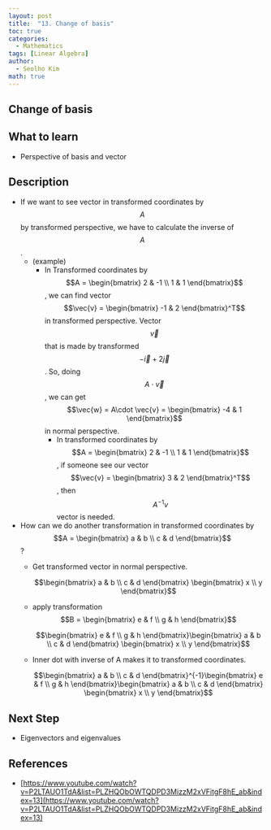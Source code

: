 ```yaml
---
layout: post
title:  "13. Change of basis"
toc: true
categories: 
  - Mathematics
tags: [Linear Algebra]
author:
  - Seolho Kim
math: true
---
```

## Change of basis

## What to learn
- Perspective of basis and vector

## Description
- If we want to see vector in transformed coordinates by $$A$$ by transformed perspective, we have to calculate the inverse of $$A$$.
  - (example)
    - In Transformed coordinates by $$A = \begin{bmatrix}
      2  & -1 \\ 1 & 1
      \end{bmatrix}$$, we can find vector $$\vec{v} = \begin{bmatrix}
      -1  & 2
      \end{bmatrix}^T$$ in transformed perspective. Vector $$\vec{v}$$ that is made by transformed $$-\vec{i} + 2\vec{j}$$.  So, doing $$A\cdot \vec{v}$$  , we can get $$\vec{w} = A\cdot \vec{v} = \begin{bmatrix}
      -4  & 1
      \end{bmatrix}$$ in normal perspective.
      - In transformed coordinates by $$A = \begin{bmatrix}
      2  & -1 \\ 1 & 1
      \end{bmatrix}$$, if someone see our vector $$\vec{v} = \begin{bmatrix}
      3  & 2
      \end{bmatrix}^T$$, then $$A^{-1}v$$ vector is needed.
- How can we do another transformation in transformed coordinates by $$A = \begin{bmatrix}
  a  & b \\ c & d
  \end{bmatrix}$$?
  - Get transformed vector in normal perspective.

    $$\begin{bmatrix}
    a  & b \\ c & d
    \end{bmatrix} \begin{bmatrix}
    x  \\ y
    \end{bmatrix}$$
    
  - apply transformation $$B = \begin{bmatrix}
    e  & f \\ g & h
    \end{bmatrix}$$

    $$\begin{bmatrix}
    e  & f \\ g & h
    \end{bmatrix}\begin{bmatrix}
    a  & b \\ c & d
    \end{bmatrix} \begin{bmatrix}
    x  \\ y
    \end{bmatrix}$$

  - Inner dot with inverse of A makes it to transformed coordinates.

    $$\begin{bmatrix}
    a  & b \\ c & d
    \end{bmatrix}^{-1}\begin{bmatrix}
    e  & f \\ g & h
    \end{bmatrix}\begin{bmatrix}
    a  & b \\ c & d
    \end{bmatrix} \begin{bmatrix}
    x  \\ y
    \end{bmatrix}$$

## Next Step
- Eigenvectors and eigenvalues
## References
- [https://www.youtube.com/watch?v=P2LTAUO1TdA&list=PLZHQObOWTQDPD3MizzM2xVFitgF8hE_ab&index=13](https://www.youtube.com/watch?v=P2LTAUO1TdA&list=PLZHQObOWTQDPD3MizzM2xVFitgF8hE_ab&index=13)
